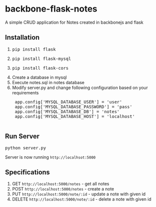 backbone-flask-notes
====================

A simple CRUD application for Notes created in backbonejs and flask

Installation
------------

1. <pre class="console">pip install flask</pre>
2. <pre class="console">pip install flask-mysql</pre>
3. <pre class="console">pip install flask-cors</pre>
4. Create a database in mysql
5. Execute notes.sql in notes database
6. Modify server.py and change following configuration based on your requirements
	<pre class="console">
	app.config['MYSQL_DATABASE_USER'] = 'user'
	app.config['MYSQL_DATABASE_PASSWORD'] = 'pass'
	app.config['MYSQL_DATABASE_DB'] = 'notes'
	app.config['MYSQL_DATABASE_HOST'] = 'localhost'
	</pre>

Run Server
----------

<pre class="console">python server.py</pre>

Server is now running `http://localhsot:5000`

Specifications
--------------

1. GET `http://localhost:5000/notes` - get all notes
2. POST `http://localhost:5000/notes` - create a note
3. PUT `http://localhost:5000/note/:id` - update a note with given id
4. DELETE `http://localhost:5000/note/:id` - delete a note with given id